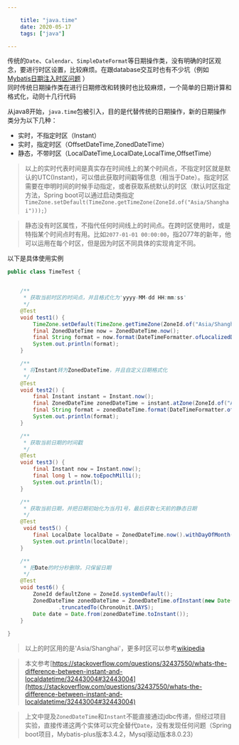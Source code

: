 ```yaml
---

    title: "java.time"
    date: 2020-05-17
    tags: ["java"]

---
```

传统的`Date`、`Calendar`、`SimpleDateFormat`等日期操作类，没有明确的时区观念，要进行时区设置，比较麻烦。在跟database交互时也有不少坑（例如[Mybatis日期注入时区问题](https://blog.tianshiming.com/2019/01/mybatis-date-param-timezone/) ）  
同时传统日期操作类在进行日期修改和转换时也比较麻烦，一个简单的日期计算和格式化，动则十几行代码  

从java8开始，`java.time`包被引入，目的是代替传统的日期操作，新的日期操作类分为以下几种：  
* 实时，不指定时区（Instant）
* 实时，指定时区（OffsetDateTime,ZonedDateTime）
* 静态，不带时区（LocalDateTime,LocalDate,LocalTime,OffsetTime）  

> 以上的实时代表时间是真实存在时间线上的某个时间点，不指定时区就是默认的UTC(Instant)，可以借此获取时间戳等信息（相当于Date）。指定时区需要在申明时间的时候手动指定，或者获取系统默认的时区（默认时区指定方法，Spring boot可以通过启动类指定`TimeZone.setDefault(TimeZone.getTimeZone(ZoneId.of("Asia/Shanghai")));`）  

> 静态没有时区属性，不指代任何时间线上的时间点。在跨时区使用时，或是特指某个时间点时有用。比如`2077-01-01 00:00:00`，指2077年的新年，他可以运用在每个时区，但是因为时区不同具体的实现肯定不同。  

以下是具体使用实例
```java
public class TimeTest {


    /**
     * 获取当前时区的时间点，并且格式化为'yyyy-MM-dd HH:mm:ss'
     */
    @Test
    void test1() {
        TimeZone.setDefault(TimeZone.getTimeZone(ZoneId.of("Asia/Shanghai")));
        final ZonedDateTime now = ZonedDateTime.now();
        final String format = now.format(DateTimeFormatter.ofLocalizedDateTime(FormatStyle.MEDIUM));
        System.out.println(format);
    }

    /**
     * 将Instant转为ZonedDateTime，并且自定义日期格式化
     */
    @Test
    void test2() {
        final Instant instant = Instant.now();
        final ZonedDateTime zonedDateTime = instant.atZone(ZoneId.of("Asia/Shanghai"));
        final String format = zonedDateTime.format(DateTimeFormatter.ofPattern("yyyy-MM-dd HHmmss"));
        System.out.println(format);
    }

    /**
     * 获取当前日期的时间戳
     */
    @Test
    void test3() {
        final Instant now = Instant.now();
        final long l = now.toEpochMilli();
        System.out.println(l);
    }

    /**
     * 获取当前日期，并把日期初始化为当月1号，最后获取七天前的静态日期
     */
    @Test
     void test5() {
        final LocalDate localDate = ZonedDateTime.now().withDayOfMonth(1).minusDays(7).toLocalDate();
        System.out.println(localDate);
    }

    /**
     * 把Date的时分秒删除，只保留日期
     */
    @Test
    void test6() {
        ZoneId defaultZone = ZoneId.systemDefault();
        ZonedDateTime zonedDateTime = ZonedDateTime.ofInstant(new Date().toInstant(), defaultZone)
                .truncatedTo(ChronoUnit.DAYS);
        Date date = Date.from(zonedDateTime.toInstant());
    }
    
}
```

> 以上的时区用的是'Asia/Shanghai'，更多时区可以参考[wikipedia](https://en.wikipedia.org/wiki/List_of_tz_database_time_zones)  

> 本文参考[https://stackoverflow.com/questions/32437550/whats-the-difference-between-instant-and-localdatetime/32443004#32443004](https://stackoverflow.com/questions/32437550/whats-the-difference-between-instant-and-localdatetime/32443004#32443004)  

> 上文中提及`ZonedDateTime`和`Instant`不能直接通过jdbc传递，但经过项目实验，直接传递这两个实体可以完全替代`Date`，没有发现任何问题（Spring boot项目，Mybatis-plus版本3.4.2，Mysql驱动版本8.0.23）

